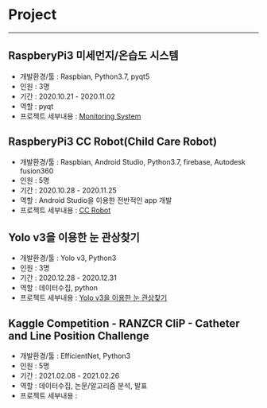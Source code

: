 # Project

***

## RaspberyPi3 미세먼지/온습도 시스템   
  - 개발환경/툴 : Raspbian, Python3.7, pyqt5 
  - 인원 : 3명   
  - 기간 : 2020.10.21 - 2020.11.02
  - 역할 : pyqt
  - 프로젝트 세부내용 : [Monitoring System](https://github.com/J-jihee/Project/tree/main/Monitoring_system)
  
## RaspberyPi3 CC Robot(Child Care Robot)     
  - 개발환경/툴 : Raspbian, Android Studio, Python3.7, firebase, Autodesk fusion360     
  - 인원 : 5명    
  - 기간 : 2020.10.28 - 2020.11.25
  - 역할 : Android Studio을 이용한 전반적인 app 개발
  - 프로젝트 세부내용 : [CC Robot](https://github.com/J-jihee/Project/tree/main/CC_Robot)
   
## Yolo v3을 이용한 눈 관상찾기    
  - 개발환경/툴 : Yolo v3, Python3
  - 인원 : 3명
  - 기간 : 2020.12.28 - 2020.12.31
  - 역할 : 데이터수집, python
  - 프로젝트 세부내용 : [Yolo v3을 이용한 눈 관상찾기](https://github.com/J-jihee/Project/tree/main/Yolo)

  ## Kaggle Competition - RANZCR CliP - Catheter and Line Position Challenge  
  - 개발환경/툴 : EfficientNet, Python3
  - 인원 : 5명
  - 기간 : 2021.02.08 - 2021.02.26
  - 역할 : 데이터수집, 논문/알고리즘 분석, 발표 
  - 프로젝트 세부내용 :

